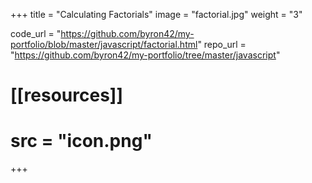 +++
title = "Calculating Factorials"
image = "factorial.jpg"
weight = "3"

code_url = "https://github.com/byron42/my-portfolio/blob/master/javascript/factorial.html"
repo_url = "https://github.com/byron42/my-portfolio/tree/master/javascript"

# [[resources]]
#   src = "icon.png"
+++
